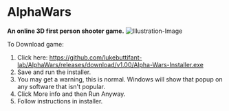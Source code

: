 # AlphaWars
**An online 3D first person shooter game.**
![Illustration-Image](https://github.com/lukebuttifant-lab/AlphaWars/blob/main/illustration.png?raw=true)

 
To Download game:
1. Click here: https://github.com/lukebuttifant-lab/AlphaWars/releases/download/v1.00/Alpha-Wars-Installer.exe
2. Save and run the installer. 
3. You may get a warning, this is normal. Windows will show that popup on any software that isn't popular. 
4. Click More info and then Run Anyway.
5. Follow instructions in installer. 
